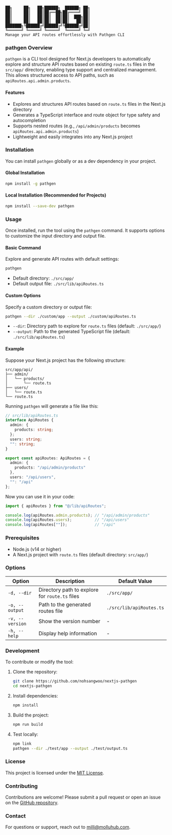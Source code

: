 ```
██╗     ██╗   ██╗██████╗  ██████╗ ██╗
██║     ██║   ██║██╔══██╗██╔════╝ ██║
██║     ██║   ██║██║  ██║██║  ███╗██║
██║     ██║   ██║██║  ██║██║   ██║██║
███████╗╚██████╔╝██████╔╝╚██████╔╝██║
╚══════╝ ╚═════╝ ╚═════╝  ╚═════╝ ╚═╝
Manage your API routes effortlessly with Pathgen CLI
```

### pathgen Overview

`pathgen` is a CLI tool designed for Next.js developers to automatically explore and structure API routes based on existing `route.ts` files in the `src/app/` directory, enabling type support and centralized management. This allows structured access to API paths, such as `apiRoutes.api.admin.products`.

#### Features
- Explores and structures API routes based on `route.ts` files in the Next.js directory
- Generates a TypeScript interface and route object for type safety and autocompletion
- Supports nested routes (e.g., `/api/admin/products` becomes `apiRoutes.api.admin.products`)
- Lightweight and easily integrates into any Next.js project

### Installation

You can install `pathgen` globally or as a dev dependency in your project.

#### Global Installation
```bash
npm install -g pathgen
```

#### Local Installation (Recommended for Projects)
```bash
npm install --save-dev pathgen
```

### Usage

Once installed, run the tool using the `pathgen` command. It supports options to customize the input directory and output file.

#### Basic Command
Explore and generate API routes with default settings:
```bash
pathgen
```
- Default directory: `./src/app/`
- Default output file: `./src/lib/apiRoutes.ts`

#### Custom Options
Specify a custom directory or output file:
```bash
pathgen --dir ./custom/app --output ./custom/apiRoutes.ts
```
- `--dir`: Directory path to explore for `route.ts` files (default: `./src/app/`)
- `--output`: Path to the generated TypeScript file (default: `./src/lib/apiRoutes.ts`)

#### Example
Suppose your Next.js project has the following structure:
```
src/app/api/
├── admin/
│   └── products/
│       └── route.ts
├── users/
│   └── route.ts
└── route.ts
```

Running `pathgen` will generate a file like this:
```typescript
// src/lib/apiRoutes.ts
interface ApiRoutes {
  admin: {
    products: string;
  };
  users: string;
  "": string;
}

export const apiRoutes: ApiRoutes = {
  admin: {
    products: "/api/admin/products"
  },
  users: "/api/users",
  "": "/api"
};
```

Now you can use it in your code:
```typescript
import { apiRoutes } from "@/lib/apiRoutes";

console.log(apiRoutes.admin.products); // "/api/admin/products"
console.log(apiRoutes.users);          // "/api/users"
console.log(apiRoutes[""]);            // "/api"
```

### Prerequisites
- Node.js (v14 or higher)
- A Next.js project with `route.ts` files (default directory: `src/app/`)

### Options
| Option         | Description                              | Default Value         |
|----------------|------------------------------------------|-----------------------|
| `-d, --dir`    | Directory path to explore for `route.ts` files | `./src/app/`          |
| `-o, --output` | Path to the generated routes file        | `./src/lib/apiRoutes.ts` |
| `-v, --version`| Show the version number                 | -                     |
| `-h, --help`   | Display help information                | -                     |

### Development

To contribute or modify the tool:

1. Clone the repository:
   ```bash
   git clone https://github.com/nohsangwoo/nextjs-pathgen
   cd nextjs-pathgen
   ```

2. Install dependencies:
   ```bash
   npm install
   ```

3. Build the project:
   ```bash
   npm run build
   ```

4. Test locally:
   ```bash
   npm link
   pathgen --dir ./test/app --output ./test/output.ts
   ```

### License

This project is licensed under the [MIT License](LICENSE).

### Contributing

Contributions are welcome! Please submit a pull request or open an issue on the [GitHub repository](https://github.com/nohsangwoo/nextjs-pathgen).

### Contact

For questions or support, reach out to [milli@molluhub.com](mailto:milli@molluhub.com).

